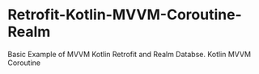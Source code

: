 # Retrofit-Kotlin-MVVM-Coroutine-Realm
Basic Example of MVVM Kotlin Retrofit and Realm Databse.
Kotlin
MVVM
Coroutine
